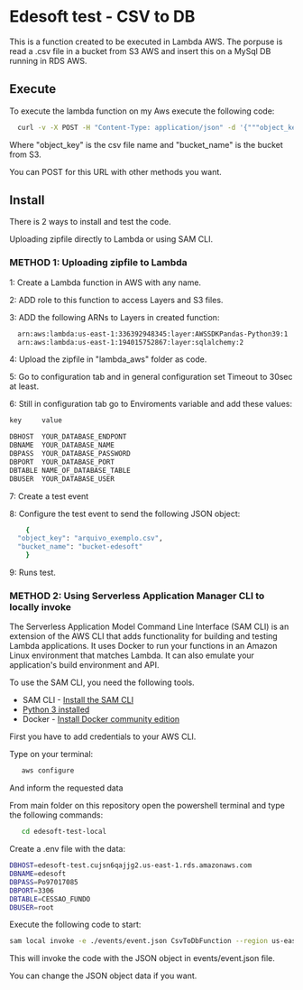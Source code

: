 
# Edesoft test - CSV to DB

This is a function created to be executed in Lambda AWS.
The porpuse is read a .csv file in a bucket from S3 AWS and insert this on a MySql DB running in RDS AWS.


## Execute

To execute the lambda function on my Aws execute the following code:
```bash
  curl -v -X POST -H "Content-Type: application/json" -d '{"""object_key""":"""arquivo_exemplo.csv""","""bucket_name""":"""bucket-edesoft"""}' https://ui5ohcrvrdtyzgo7dhlkl5r2tu0mvmxh.lambda-url.us-east-1.on.aws
```
Where "object_key" is the csv file name and "bucket_name" is the bucket from S3.

You can POST for this URL with other methods you want.
## Install

There is 2 ways to install and test the code. 

Uploading zipfile directly to Lambda or using SAM CLI.

### METHOD 1: Uploading zipfile to Lambda
1: Create a Lambda function in AWS with any name.

2: ADD role to this function to access Layers and S3 files.

3: ADD the following ARNs to Layers in created function:

```bash
  arn:aws:lambda:us-east-1:336392948345:layer:AWSSDKPandas-Python39:1
  arn:aws:lambda:us-east-1:194015752867:layer:sqlalchemy:2
```
4: Upload the zipfile in "lambda_aws" folder as code.

5: Go to configuration tab and in general configuration set Timeout to 30sec at least.

6: Still in configuration tab go to Enviroments variable and add these values:
```bash
key     value

DBHOST	YOUR_DATABASE_ENDPONT
DBNAME	YOUR_DATABASE_NAME
DBPASS	YOUR_DATABASE_PASSWORD
DBPORT	YOUR_DATABASE_PORT
DBTABLE	NAME_OF_DATABASE_TABLE
DBUSER	YOUR_DATABASE_USER
```

7: Create a test event

8: Configure the test event to send the following JSON object:
```bash
    {
  "object_key": "arquivo_exemplo.csv",
  "bucket_name": "bucket-edesoft"
    }
```
9: Runs test.

### METHOD 2: Using Serverless Application Manager CLI to locally invoke

The Serverless Application Model Command Line Interface (SAM CLI) is an extension of the AWS CLI that adds functionality for building and testing Lambda applications. It uses Docker to run your functions in an Amazon Linux environment that matches Lambda. It can also emulate your application's build environment and API.

To use the SAM CLI, you need the following tools.

* SAM CLI - [Install the SAM CLI](https://docs.aws.amazon.com/serverless-application-model/latest/developerguide/serverless-sam-cli-install.html)
* [Python 3 installed](https://www.python.org/downloads/)
* Docker - [Install Docker community edition](https://hub.docker.com/search/?type=edition&offering=community)

First you have to add credentials to your AWS CLI.

Type on your terminal:
```bash
   aws configure
```
And inform the requested data

From main folder on this repository open the powershell terminal and type the following commands:
```bash
   cd edesoft-test-local
```
Create a .env file with the data:
```bash
DBHOST=edesoft-test.cujsn6qajjg2.us-east-1.rds.amazonaws.com
DBNAME=edesoft
DBPASS=Po97017085
DBPORT=3306
DBTABLE=CESSAO_FUNDO
DBUSER=root
```
Execute the following code to start:
```bash
sam local invoke -e ./events/event.json CsvToDbFunction --region us-east-1
```
This will invoke the code with the JSON object in events/event.json file.

You can change the JSON object data if you want.